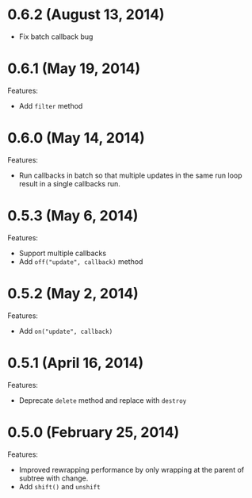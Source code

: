 # 0.6.2 (August 13, 2014)
- Fix batch callback bug

# 0.6.1 (May 19, 2014)
Features:
- Add `filter` method

# 0.6.0 (May 14, 2014)
Features:
- Run callbacks in batch so that multiple updates in the same run loop result in a single callbacks run.

# 0.5.3 (May 6, 2014)
Features:
- Support multiple callbacks
- Add ``off("update", callback)`` method

# 0.5.2 (May 2, 2014)

Features:
- Add ``on("update", callback)``

# 0.5.1 (April 16, 2014)

Features:
- Deprecate ``delete`` method and replace with ``destroy``

# 0.5.0 (February 25, 2014)

Features:
- Improved rewrapping performance by only wrapping at the parent of subtree with change.
- Add ``shift()`` and ``unshift``
